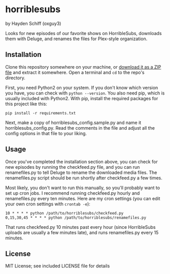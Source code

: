 # horriblesubs
by Hayden Schiff (oxguy3)

Looks for new episodes of our favorite shows on HorribleSubs, downloads them
with Deluge, and renames the files for Plex-style organization.

## Installation
Clone this repository somewhere on your machine, or
[download it as a ZIP file](https://github.com/oxguy3/horriblesubs/archive/master.zip)
and extract it somewhere. Open a terminal and `cd` to the repo's directory.

First, you need Python2 on your system. If you don't know which version you
have, you can check with `python --version`. You also need pip, which is
usually included with Python2. With pip, install the required packages for this
project like this:

```
pip install -r requirements.txt
```

Next, make a copy of horriblesubs_config.sample.py and name it
horriblesubs_config.py. Read the comments in the file and adjust all the
config options in that file to your liking.

## Usage
Once you've completed the installation section above, you can check for new
episodes by running the checkfeed.py file, and you can run renamefiles.py to
tell Deluge to rename the downloaded media files. The renamefiles.py script
should be run shortly after checkfeed.py a few times.

Most likely, you don't want to run this manually, so you'll probably want to
set up cron jobs. I recommend running checkfeed.py hourly and renamefiles.py
every ten minutes. Here are my cron settings (you can edit your own cron
settings with `crontab -e`):

```
10 * * * * python /path/to/horriblesubs/checkfeed.py
0,15,30,45 * * * * python /path/to/horriblesubs/renamefiles.py
```

That runs checkfeed.py 10 minutes past every hour (since HorribleSubs uploads
are usually a few minutes late), and runs renamefiles.py every 15 minutes.

## License
MIT License; see included LICENSE file for details

